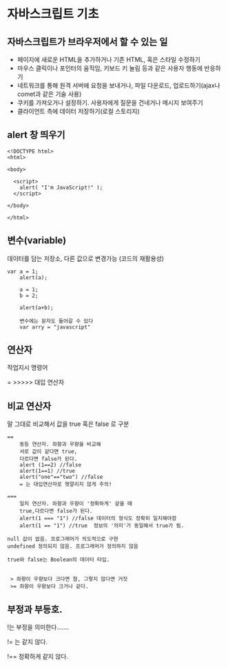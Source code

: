 # 자바스크립트 기초

## 자바스크립트가 브라우저에서 할 수 있는 일 



* 페이지에 새로운 HTML을 추가하거나 기존 HTML, 혹은 스타일 수정하기
* 마우스 클릭이나 포인터의 움직임, 키보드 키 눌림 등과 같은 사용자 행동에 반응하기
* 네트워크를 통해 원격 서버에 요청을 보내거나, 파일 다운로드, 업로드하기\(ajax나 comet과 같은 기술 사용\)
* 쿠키를 가져오거나 설정하기. 사용자에게 질문을 건네거나 메시지 보여주기
* 클라이언트 측에 데이터 저장하기\(로컬 스토리지\)

## alert 창 띄우기 

```text
<!DOCTYPE html>
<html>

<body>

  <script>
    alert( "I'm JavaScript!" );
  </script>

</body>

</html>
```

## 변수\(variable\)

데이터를 담는 저장소,  다른 값으로 변경가능  \(코드의 재활용성\)

```text
var a = 1;
    alert(a);
    
    a = 1;
    b = 2;
    
    alert(a+b);
    
    변수에는 문자도 들어갈 수 있다
    var arry = "javascript"
```

## 연산자 

작업지시 명령어 

= &gt;&gt;&gt;&gt;&gt; 대입 연산자  

## 비교 연산자 

말 그대로 비교해서  값을 true 혹은 false 로 구분 

```text
==
    동등 연산자. 좌향과 우향을 비교해
    서로 값이 같다면 true, 
    다르다면 false가 된다. 
    alert (1==2) //false
    alert(1==1) //true
    alert("one"=="two") //false
    = 는 대입연산자로 헷깔리지 않게 주의!

===
    일치 연산자. 좌향과 우향이 '정확하게' 같을 때 
    true,다르다면 false가 된다. 
    alert(1 === "1") //false 데이터의 형식도 정확히 일치해야함 
    alert(1 == "1") //true  정보의 '의미'가 동일해서 true가 됨.

null 값이 없음. 프로그래머가 의도적으로 구현 
undefined 정의되지 않음. 프로그래머가 정의하지 않음 

true와 false는 Boolean의 데이터 타입.


 > 좌향이 우향보다 크다면 참, 그렇지 않다면 거짓 
 >= 좌향이 우향보다 크거나 같다. 
```

## 부정과 부등호.

!는 부정을 의미한다.......

!= 는 같지 않다.

!== 정확하게 같지 않다. 

## 



